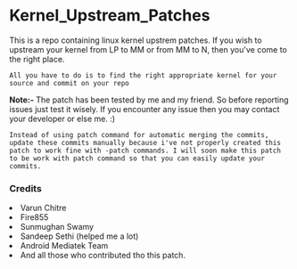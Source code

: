 # Kernel_Upstream_Patches

This is a repo containing linux kernel upstrem patches. If you wish to upstream your kernel from LP to MM or from MM to N, then you've come to the right place.

`` All you have to do is to find the right appropriate kernel for your source and commit on your repo ``

<b>Note:-</b> The patch has been tested by me and my friend. So before reporting issues just test it wisely. If you encounter any issue then you may contact your developer or else me. :)

`` Instead of using patch command for automatic merging the commits, update these commits manually because i've not properly created this patch to work fine with -patch commands. I will soon make this patch to be work with patch command so that you can easily update your commits. ``

<h3>Credits</h3>
<li>Varun Chitre</li>
<li>Fire855</li>
<li>Sunmughan Swamy</li>
<li>Sandeep Sethi (helped me a lot)</li>
<li>Android Mediatek Team</li>
<li>And all those who contributed tho this patch.</li>
